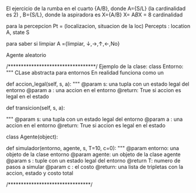 El ejercicio de la rumba en el cuarto {A/B}, donde
A={S/L} (la cardinalidad es 2)
, B={S/L}, donde la aspiradora es X={A/B}
X= A*B*X = 8 cardinalidad

para la percepcion
Pt = (localizacion, situacion de la loc)
Percepts : location A, state S

para saber si limpiar
A ={limpiar, ↓,→,↑,←,No}

Agente aleatorio

/**********************************/
Ejemplo de la clase:
class Entorno:
  """
   CLase abstracta para entornos
   En realidad funciona como un


def accion_legal(self, s, a):
    """
     @param s: una tupla con un estado legal del entorno
     @param a : una accion en el entorno
     @return: True si accion es legal en el estado

def transicion(self, s, a):

   """
     @param s: una tupla con un estado legal del entorno
     @param a : una accion en el entorno
     @return: True si accion es legal en el estado

class Agente(object):



def simulador(entorno, agente, s, T=10, c=0):
   """
    @param entorno: una objeto de la clase entorno
    @param agente: un objeto de la clase agente
     @param s : tuple con un estado legal del entorno
     @return T: numero de pasos a simular
     @param c : el costo
     @return: una lista de tripletas con la accion, estado y costo total

/********************************/








